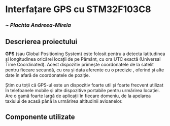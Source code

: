 # **Interfațare GPS cu STM32F103C8**
### ~ *Plachta Andreea-Mirela*
## Descrierea proiectului

**GPS** (sau Global Positioning System) este folosit pentru a detecta latitudinea și longitudinea oricărei locații de pe Pământ, cu ora UTC exactă (Universal Time Coordinated).
Acest dispozitiv primește coordonatele de la satelit pentru fiecare secundă, cu ora și data aferente cu o precizie , oferind și alte date în afară de coordonatele de poziție.

Știm cu toții că GPS-ul este un dispozitiv foarte util și foarte frecvent utilizat în telefoanele mobile și alte dispozitive portabile pentru urmărirea locației. Are o gamă foarte largă de aplicații în fiecare domeniu, de la apelarea taxiului de acasă până la urmărirea altitudinii avioanelor.

## Componente utilizate
